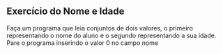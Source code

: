 ## Exercício do Nome e Idade
Faça um programa que leia conjuntos de dois valores, o primeiro representando o nome do aluno e o segundo representando a sua idade. Pare o programa inserindo o valor 0 no campo nome


